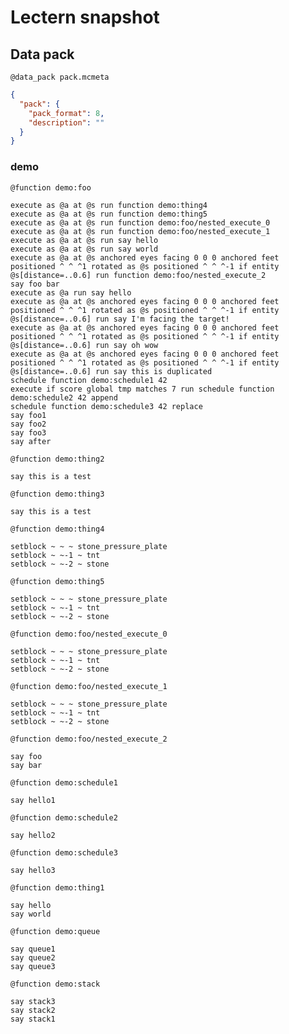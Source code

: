 # Lectern snapshot

## Data pack

`@data_pack pack.mcmeta`

```json
{
  "pack": {
    "pack_format": 8,
    "description": ""
  }
}
```

### demo

`@function demo:foo`

```mcfunction
execute as @a at @s run function demo:thing4
execute as @a at @s run function demo:thing5
execute as @a at @s run function demo:foo/nested_execute_0
execute as @a at @s run function demo:foo/nested_execute_1
execute as @a at @s run say hello
execute as @a at @s run say world
execute as @a at @s anchored eyes facing 0 0 0 anchored feet positioned ^ ^ ^1 rotated as @s positioned ^ ^ ^-1 if entity @s[distance=..0.6] run function demo:foo/nested_execute_2
say foo bar
execute as @a run say hello
execute as @a at @s anchored eyes facing 0 0 0 anchored feet positioned ^ ^ ^1 rotated as @s positioned ^ ^ ^-1 if entity @s[distance=..0.6] run say I'm facing the target!
execute as @a at @s anchored eyes facing 0 0 0 anchored feet positioned ^ ^ ^1 rotated as @s positioned ^ ^ ^-1 if entity @s[distance=..0.6] run say oh wow
execute as @a at @s anchored eyes facing 0 0 0 anchored feet positioned ^ ^ ^1 rotated as @s positioned ^ ^ ^-1 if entity @s[distance=..0.6] run say this is duplicated
schedule function demo:schedule1 42
execute if score global tmp matches 7 run schedule function demo:schedule2 42 append
schedule function demo:schedule3 42 replace
say foo1
say foo2
say foo3
say after
```

`@function demo:thing2`

```mcfunction
say this is a test
```

`@function demo:thing3`

```mcfunction
say this is a test
```

`@function demo:thing4`

```mcfunction
setblock ~ ~ ~ stone_pressure_plate
setblock ~ ~-1 ~ tnt
setblock ~ ~-2 ~ stone
```

`@function demo:thing5`

```mcfunction
setblock ~ ~ ~ stone_pressure_plate
setblock ~ ~-1 ~ tnt
setblock ~ ~-2 ~ stone
```

`@function demo:foo/nested_execute_0`

```mcfunction
setblock ~ ~ ~ stone_pressure_plate
setblock ~ ~-1 ~ tnt
setblock ~ ~-2 ~ stone
```

`@function demo:foo/nested_execute_1`

```mcfunction
setblock ~ ~ ~ stone_pressure_plate
setblock ~ ~-1 ~ tnt
setblock ~ ~-2 ~ stone
```

`@function demo:foo/nested_execute_2`

```mcfunction
say foo
say bar
```

`@function demo:schedule1`

```mcfunction
say hello1
```

`@function demo:schedule2`

```mcfunction
say hello2
```

`@function demo:schedule3`

```mcfunction
say hello3
```

`@function demo:thing1`

```mcfunction
say hello
say world
```

`@function demo:queue`

```mcfunction
say queue1
say queue2
say queue3
```

`@function demo:stack`

```mcfunction
say stack3
say stack2
say stack1
```
